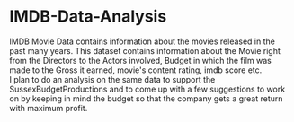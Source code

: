 # IMDB-Data-Analysis

IMDB Movie Data contains information about the movies released in the past many years. This dataset contains information about the Movie right from the Directors to the Actors involved, Budget in which the film was made to the Gross it earned, movie's content rating, imdb score etc. 
<br>I plan to do an analysis on the same data to support the SussexBudgetProductions and to come up with a few suggestions to work on by keeping in mind the budget so that the company gets a great return with maximum profit. 
